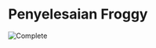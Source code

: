 # Penyelesaian Froggy
![Complete](https://user-images.githubusercontent.com/72689610/133609210-9b1a48fc-22ab-4b9c-8a9a-44e39f7b7563.png)
